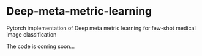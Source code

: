 # Deep-meta-metric-learning
Pytorch implementation of Deep meta metric learning for few-shot medical image classification

The code is coming soon...

